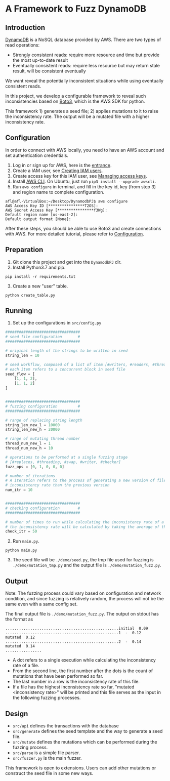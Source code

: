 # A Framework to Fuzz DynamoDB
## Introduction
[DynamoDB](https://aws.amazon.com/dynamodb) is a NoSQL database provided by AWS.
There are two types of read operations:
* Strongly consistent reads: require more resource and time but provide the most up-to-date result
* Eventually consistent reads: require less resource but may return stale result, will be consistent eventually

We want reveal the potentially inconsistent situations while using eventually consistent reads.

In this project, we develop a configurable framework to reveal such inconsistencies based on 
[Boto3](https://boto3.amazonaws.com/v1/documentation/api/latest/index.html), which is the AWS SDK for python.

This framework 1) generates a seed file; 2) applies mutations to it to raise the inconsistency rate.
The output will be a mutated file with a higher inconsistency rate.

## Configuration
In order to connect with AWS locally, you need to have an AWS account and set authentication credentials.
1. Log in or sign up for AWS, here is the [entrance](https://portal.aws.amazon.com/).
2. Create a IAM user, see [Creating IAM users](https://docs.aws.amazon.com/IAM/latest/UserGuide/id_users_create.html#id_users_create_console).
3. Create access key for this IAM user, see [Managing access keys](https://docs.aws.amazon.com/IAM/latest/UserGuide/id_credentials_access-keys.html#Using_CreateAccessKey).
4. Install [AWS CLI](https://aws.amazon.com/cli/).
On Ubuntu, just run ```pip3 install --upgrade awscli```.
5. Run ```aws configure``` in terminal, and fill in the key id, key (from step 3) and region name to complete configuration.
```text
afl@afl-VirtualBox:~/Desktop/DynamodbPJ$ aws configure
AWS Access Key ID [****************T2OS]: 
AWS Secret Access Key [****************f3Wg]: 
Default region name [us‑east‑2]: 
Default output format [None]: 
```

After these steps, you should be able to use Boto3 and create connections with AWS. 
For more detailed tutorial, please refer to [Configuration](https://boto3.amazonaws.com/v1/documentation/api/latest/guide/quickstart.html#configuration).

## Preparation
1. Git clone this project and get into the ```DynamodbPJ``` dir.
2. Install Python3.7 and pip.
```text
pip install -r requirements.txt
```
3. Create a new "user" table.
```shell
python create_table.py
```

## Running
1. Set up the configurations in ```src/config.py```
```python
#################################
# seed file configuration       #
#################################

# original length of the strings to be written in seed
string_len = 10

# seed workflow, composed of a list of item [#writers, #readers, #threads],
# each item refers to a concurrent block in seed file
seed_flow = [
    [1, 1, 2],
    [1, 1, 2]
]


#################################
# fuzzing configuration         #
#################################

# range of replacing string length
string_len_new_l = 10000
string_len_new_h = 20000

# range of mutating thread number
thread_num_new_l = 1
thread_num_new_h = 10

# operations to be performed at a single fuzzing stage
# [#replaces, #threading, #swap, #writer, #checker]
fuzz_ops = [0, 1, 0, 0, 0]

# number of iterations
# A iteration refers to the process of generating a new version of file that has a higher
# inconsistency rate than the previous version
num_itr = 10


#################################
# checking configuration        #
#################################

# number of times to run while calculating the inconsistency rate of a file
# the inconsistency rate will be calculated by taking the average of these executions
check_itr = 50
```
2. Run ```main.py```.
```shell
python main.py
```
3. The seed file will be ```./demo/seed.py```, the tmp file used for fuzzing is ```./demo/mutation_tmp.py``` and the output file is ```./demo/mutation_fuzz.py```.

## Output
Note: The fuzzing process could vary based on configuration and network condition, and since fuzzing is relatively random,
the process will not be the same even with a same config set. 

The final output file is ```./demo/mutation_fuzz.py```.
The output on stdout has the format as
```text
..................................................initial  0.09
..................................................1  -  0.12
mutated  0.12
..................................................2  -  0.14
mutated  0.14
................
```
* A dot refers to a single execution while calculating the inconsistency rate of a file.
* From the second line, the first number after the dots is the count of mutations that have been performed so far.
* The last number in a row is the inconsistency rate of this file.
* If a file has the highest inconsistency rate so far, "mutated \<inconsistency rate\>" will be printed and this file serves as the input in the following fuzzing processes.

## Design
* ```src/api``` defines the transactions with the database
* ```src/generate``` defines the seed template and the way to generate a seed file.
* ```src/mutate``` defines the mutations which can be performed during the fuzzing process.
* ```src/parse``` is a simple file parser.
* ```src/fuzzer.py``` is the main fuzzer.

This framework is open to extensions. Users can add other mutations or construct the seed file in some new ways.

